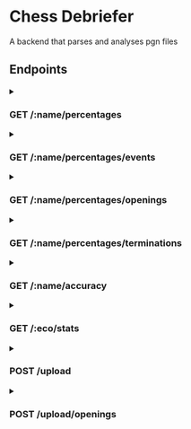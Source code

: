 # Chess Debriefer

A backend that parses and analyses pgn files

## Endpoints
<details>
  <summary> 
  <h3> GET /:name/percentages </h3>
  
  </summary>
  
  #### URI parameters
  * **opponent** : (optional) find only the matches played against this opponent
  * **from** : (optional) find only the matches played after this date
  * **to** : (optional) find only the matches played before this date
  * **minelo** : (optional) find only the matches played where your elo was greater than this
  * **maxelo** : (optional) find only the matches played where your elo was lower than this
  
  #### Response
  Headers
  ```
  Content-Type: application/json
  ```
  
<details>
  <summary>Body</summary>
  
  ```json
	{
		"General percentages": {
			"percentage_won": 52.76,
			"percentage_lost": 43.22,
			"percentage_drawn": 4.02,
			"won_games": 105,
			"lost_games": 86,
			"drawn_games": 8
		},
		"Side percentages": {
			"White": {
				"percentage_won": 53.57,
				"percentage_lost": 42.86,
				"percentage_drawn": 3.57,
				"won_games": 45,
				"lost_games": 36,
				"drawn_games": 3
			},
			"Black": {
				"percentage_won": 52.17,
				"percentage_lost": 43.48,
				"percentage_drawn": 4.35,
				"won_games": 60,
				"lost_games": 50,
				"drawn_games": 5
			}
		},
		"Throw comeback percentages": {
			"throws": 34,
			"losses": 86,
			"percentage_throws": 39.53,
			"comebacks": 10,
			"wins": 105,
			"percentage_comebacks": 9.52
		}
	}
  ```
</details>
	
</details>

<details>
  <summary> 
  <h3> GET /:name/percentages/events </h3>
  
  </summary>
  
  #### URI parameters
  * **opponent** : (optional) find only the matches played against this opponent
  * **from** : (optional) find only the matches played after this date
  * **to** : (optional) find only the matches played before this date
  * **minelo** : (optional) find only the matches played where your elo was greater than this
  * **maxelo** : (optional) find only the matches played where your elo was lower than this
  
  #### Response
  Headers
  ```
  Content-Type: application/json
  ```
  
<details>
  <summary>Body</summary>
  
  ```json
	{
		"Rated Classical game": {
			"percentage_won": 52.78,
			"percentage_lost": 41.67,
			"percentage_drawn": 5.56,
			"won_games": 19,
			"lost_games": 15,
			"drawn_games": 2
		},
		"Rated Bullet game": {
			"percentage_won": 66.67,
			"percentage_lost": 33.33,
			"percentage_drawn": 0.0,
			"won_games": 2,
			"lost_games": 1,
			"drawn_games": 0
		},
		"Rated Blitz game": {
			"percentage_won": 51.92,
			"percentage_lost": 44.23,
			"percentage_drawn": 3.85,
			"won_games": 81,
			"lost_games": 69,
			"drawn_games": 6
		},
		"Rated Blitz tournament": {
			"percentage_won": 75.0,
			"percentage_lost": 25.0,
			"percentage_drawn": 0.0,
			"won_games": 3,
			"lost_games": 1,
			"drawn_games": 0
		}
	}
  ```
</details>
	
</details>

<details>
  <summary> 
  <h3> GET /:name/percentages/openings </h3>
  
  </summary>
  
  #### URI parameters
  * **opponent** : (optional) find only the matches played against this opponent
  * **from** : (optional) find only the matches played after this date
  * **to** : (optional) find only the matches played before this date
  * **minelo** : (optional) find only the matches played where your elo was greater than this
  * **maxelo** : (optional) find only the matches played where your elo was lower than this
  * **eco** : (optional) get only and more specific stats on these ecos, separated by a comma
  
  #### Response
  Headers
  ```
  Content-Type: application/json
  ```
  
<details>
  <summary>Body</summary>
  
  ```json
	{
		"A01": {
			"percentage_won": 0.0,
			"percentage_lost": 100.0,
			"percentage_drawn": 0.0,
			"won_games": 0,
			"lost_games": 1,
			"drawn_games": 0,
			"events": {
				"Rated Blitz game": {
					"percentage_won": 0.0,
					"percentage_lost": 100.0,
					"percentage_drawn": 0.0,
					"won_games": 0,
					"lost_games": 1,
					"drawn_games": 0
				}
			}
		},
		"A00": {
			"percentage_won": 55.56,
			"percentage_lost": 44.44,
			"percentage_drawn": 0.0,
			"won_games": 5,
			"lost_games": 4,
			"drawn_games": 0,
			"events": {
				"Rated Classical game": {
					"percentage_won": 50.0,
					"percentage_lost": 50.0,
					"percentage_drawn": 0.0,
					"won_games": 1,
					"lost_games": 1,
					"drawn_games": 0
				},
				"Rated Blitz game": {
					"percentage_won": 57.14,
					"percentage_lost": 42.86,
					"percentage_drawn": 0.0,
					"won_games": 4,
					"lost_games": 3,
					"drawn_games": 0
				}
			}
		},
		"C00": {
			"percentage_won": 75.0,
			"percentage_lost": 25.0,
			"percentage_drawn": 0.0,
			"won_games": 6,
			"lost_games": 2,
			"drawn_games": 0,
			"events": {
				"Rated Blitz game": {
					"percentage_won": 75.0,
					"percentage_lost": 25.0,
					"percentage_drawn": 0.0,
					"won_games": 6,
					"lost_games": 2,
					"drawn_games": 0
				}
			}
		},
		"B01": {
			"percentage_won": 50.0,
			"percentage_lost": 50.0,
			"percentage_drawn": 0.0,
			"won_games": 3,
			"lost_games": 3,
			"drawn_games": 0,
			"events": {
				"Rated Blitz game": {
					"percentage_won": 50.0,
					"percentage_lost": 50.0,
					"percentage_drawn": 0.0,
					"won_games": 3,
					"lost_games": 3,
					"drawn_games": 0
				}
			}
		},
		"A40": {
			"percentage_won": 21.74,
			"percentage_lost": 73.91,
			"percentage_drawn": 4.35,
			"won_games": 5,
			"lost_games": 17,
			"drawn_games": 1,
			"events": {
				"Rated Classical game": {
					"percentage_won": 0.0,
					"percentage_lost": 50.0,
					"percentage_drawn": 50.0,
					"won_games": 0,
					"lost_games": 1,
					"drawn_games": 1
				},
				"Rated Blitz game": {
					"percentage_won": 23.81,
					"percentage_lost": 76.19,
					"percentage_drawn": 0.0,
					"won_games": 5,
					"lost_games": 16,
					"drawn_games": 0
				}
			}
		},
		"A04": {
			"percentage_won": 25.0,
			"percentage_lost": 75.0,
			"percentage_drawn": 0.0,
			"won_games": 1,
			"lost_games": 3,
			"drawn_games": 0,
			"events": {
				"Rated Classical game": {
					"percentage_won": 0.0,
					"percentage_lost": 100.0,
					"percentage_drawn": 0.0,
					"won_games": 0,
					"lost_games": 1,
					"drawn_games": 0
				},
				"Rated Blitz game": {
					"percentage_won": 33.33,
					"percentage_lost": 66.67,
					"percentage_drawn": 0.0,
					"won_games": 1,
					"lost_games": 2,
					"drawn_games": 0
				}
			}
		},
		"A45": {
			"percentage_won": 100.0,
			"percentage_lost": 0.0,
			"percentage_drawn": 0.0,
			"won_games": 2,
			"lost_games": 0,
			"drawn_games": 0,
			"events": {
				"Rated Classical game": {
					"percentage_won": 100.0,
					"percentage_lost": 0.0,
					"percentage_drawn": 0.0,
					"won_games": 1,
					"lost_games": 0,
					"drawn_games": 0
				},
				"Rated Blitz game": {
					"percentage_won": 100.0,
					"percentage_lost": 0.0,
					"percentage_drawn": 0.0,
					"won_games": 1,
					"lost_games": 0,
					"drawn_games": 0
				}
			}
		},
		"B06": {
			"percentage_won": 70.0,
			"percentage_lost": 22.5,
			"percentage_drawn": 7.5,
			"won_games": 28,
			"lost_games": 9,
			"drawn_games": 3,
			"events": {
				"Rated Bullet game": {
					"percentage_won": 100.0,
					"percentage_lost": 0.0,
					"percentage_drawn": 0.0,
					"won_games": 2,
					"lost_games": 0,
					"drawn_games": 0
				},
				"Rated Blitz game": {
					"percentage_won": 69.44,
					"percentage_lost": 22.22,
					"percentage_drawn": 8.33,
					"won_games": 25,
					"lost_games": 8,
					"drawn_games": 3
				},
				"Rated Blitz tournament": {
					"percentage_won": 50.0,
					"percentage_lost": 50.0,
					"percentage_drawn": 0.0,
					"won_games": 1,
					"lost_games": 1,
					"drawn_games": 0
				}
			}
		},
		"B20": {
			"percentage_won": 100.0,
			"percentage_lost": 0.0,
			"percentage_drawn": 0.0,
			"won_games": 7,
			"lost_games": 0,
			"drawn_games": 0,
			"events": {
				"Rated Classical game": {
					"percentage_won": 100.0,
					"percentage_lost": 0.0,
					"percentage_drawn": 0.0,
					"won_games": 6,
					"lost_games": 0,
					"drawn_games": 0
				},
				"Rated Blitz game": {
					"percentage_won": 100.0,
					"percentage_lost": 0.0,
					"percentage_drawn": 0.0,
					"won_games": 1,
					"lost_games": 0,
					"drawn_games": 0
				}
			}
		},
		"C60": {
			"percentage_won": 57.14,
			"percentage_lost": 28.57,
			"percentage_drawn": 14.29,
			"won_games": 4,
			"lost_games": 2,
			"drawn_games": 1,
			"events": {
				"Rated Classical game": {
					"percentage_won": 66.67,
					"percentage_lost": 33.33,
					"percentage_drawn": 0.0,
					"won_games": 2,
					"lost_games": 1,
					"drawn_games": 0
				},
				"Rated Blitz game": {
					"percentage_won": 50.0,
					"percentage_lost": 25.0,
					"percentage_drawn": 25.0,
					"won_games": 2,
					"lost_games": 1,
					"drawn_games": 1
				}
			}
		},
		"B00": {
			"percentage_won": 27.27,
			"percentage_lost": 54.55,
			"percentage_drawn": 18.18,
			"won_games": 3,
			"lost_games": 6,
			"drawn_games": 2,
			"events": {
				"Rated Blitz game": {
					"percentage_won": 27.27,
					"percentage_lost": 54.55,
					"percentage_drawn": 18.18,
					"won_games": 3,
					"lost_games": 6,
					"drawn_games": 2
				}
			}
		},
		"B21": {
			"percentage_won": 50.0,
			"percentage_lost": 50.0,
			"percentage_drawn": 0.0,
			"won_games": 2,
			"lost_games": 2,
			"drawn_games": 0,
			"events": {
				"Rated Classical game": {
					"percentage_won": 0.0,
					"percentage_lost": 100.0,
					"percentage_drawn": 0.0,
					"won_games": 0,
					"lost_games": 1,
					"drawn_games": 0
				},
				"Rated Blitz game": {
					"percentage_won": 66.67,
					"percentage_lost": 33.33,
					"percentage_drawn": 0.0,
					"won_games": 2,
					"lost_games": 1,
					"drawn_games": 0
				}
			}
		},
		"C41": {
			"percentage_won": 78.57,
			"percentage_lost": 21.43,
			"percentage_drawn": 0.0,
			"won_games": 11,
			"lost_games": 3,
			"drawn_games": 0,
			"events": {
				"Rated Classical game": {
					"percentage_won": 100.0,
					"percentage_lost": 0.0,
					"percentage_drawn": 0.0,
					"won_games": 1,
					"lost_games": 0,
					"drawn_games": 0
				},
				"Rated Blitz game": {
					"percentage_won": 76.92,
					"percentage_lost": 23.08,
					"percentage_drawn": 0.0,
					"won_games": 10,
					"lost_games": 3,
					"drawn_games": 0
				}
			}
		},
		"B23": {
			"percentage_won": 50.0,
			"percentage_lost": 50.0,
			"percentage_drawn": 0.0,
			"won_games": 5,
			"lost_games": 5,
			"drawn_games": 0,
			"events": {
				"Rated Blitz game": {
					"percentage_won": 50.0,
					"percentage_lost": 50.0,
					"percentage_drawn": 0.0,
					"won_games": 5,
					"lost_games": 5,
					"drawn_games": 0
				}
			}
		},
		"C68": {
			"percentage_won": 0.0,
			"percentage_lost": 100.0,
			"percentage_drawn": 0.0,
			"won_games": 0,
			"lost_games": 1,
			"drawn_games": 0,
			"events": {
				"Rated Blitz game": {
					"percentage_won": 0.0,
					"percentage_lost": 100.0,
					"percentage_drawn": 0.0,
					"won_games": 0,
					"lost_games": 1,
					"drawn_games": 0
				}
			}
		},
		"C03": {
			"percentage_won": 50.0,
			"percentage_lost": 50.0,
			"percentage_drawn": 0.0,
			"won_games": 1,
			"lost_games": 1,
			"drawn_games": 0,
			"events": {
				"Rated Classical game": {
					"percentage_won": 0.0,
					"percentage_lost": 100.0,
					"percentage_drawn": 0.0,
					"won_games": 0,
					"lost_games": 1,
					"drawn_games": 0
				},
				"Rated Blitz tournament": {
					"percentage_won": 100.0,
					"percentage_lost": 0.0,
					"percentage_drawn": 0.0,
					"won_games": 1,
					"lost_games": 0,
					"drawn_games": 0
				}
			}
		},
		"C43": {
			"percentage_won": 50.0,
			"percentage_lost": 50.0,
			"percentage_drawn": 0.0,
			"won_games": 1,
			"lost_games": 1,
			"drawn_games": 0,
			"events": {
				"Rated Bullet game": {
					"percentage_won": 0.0,
					"percentage_lost": 100.0,
					"percentage_drawn": 0.0,
					"won_games": 0,
					"lost_games": 1,
					"drawn_games": 0
				},
				"Rated Blitz game": {
					"percentage_won": 100.0,
					"percentage_lost": 0.0,
					"percentage_drawn": 0.0,
					"won_games": 1,
					"lost_games": 0,
					"drawn_games": 0
				}
			}
		},
		"C65": {
			"percentage_won": 100.0,
			"percentage_lost": 0.0,
			"percentage_drawn": 0.0,
			"won_games": 2,
			"lost_games": 0,
			"drawn_games": 0,
			"events": {
				"Rated Blitz game": {
					"percentage_won": 100.0,
					"percentage_lost": 0.0,
					"percentage_drawn": 0.0,
					"won_games": 2,
					"lost_games": 0,
					"drawn_games": 0
				}
			}
		},
		"C61": {
			"percentage_won": 0.0,
			"percentage_lost": 100.0,
			"percentage_drawn": 0.0,
			"won_games": 0,
			"lost_games": 1,
			"drawn_games": 0,
			"events": {
				"Rated Blitz game": {
					"percentage_won": 0.0,
					"percentage_lost": 100.0,
					"percentage_drawn": 0.0,
					"won_games": 0,
					"lost_games": 1,
					"drawn_games": 0
				}
			}
		},
		"A02": {
			"percentage_won": 0.0,
			"percentage_lost": 100.0,
			"percentage_drawn": 0.0,
			"won_games": 0,
			"lost_games": 1,
			"drawn_games": 0,
			"events": {
				"Rated Blitz game": {
					"percentage_won": 0.0,
					"percentage_lost": 100.0,
					"percentage_drawn": 0.0,
					"won_games": 0,
					"lost_games": 1,
					"drawn_games": 0
				}
			}
		},
		"C62": {
			"percentage_won": 42.86,
			"percentage_lost": 57.14,
			"percentage_drawn": 0.0,
			"won_games": 3,
			"lost_games": 4,
			"drawn_games": 0,
			"events": {
				"Rated Classical game": {
					"percentage_won": 50.0,
					"percentage_lost": 50.0,
					"percentage_drawn": 0.0,
					"won_games": 1,
					"lost_games": 1,
					"drawn_games": 0
				},
				"Rated Blitz game": {
					"percentage_won": 25.0,
					"percentage_lost": 75.0,
					"percentage_drawn": 0.0,
					"won_games": 1,
					"lost_games": 3,
					"drawn_games": 0
				},
				"Rated Blitz tournament": {
					"percentage_won": 100.0,
					"percentage_lost": 0.0,
					"percentage_drawn": 0.0,
					"won_games": 1,
					"lost_games": 0,
					"drawn_games": 0
				}
			}
		},
		"B08": {
			"percentage_won": 0.0,
			"percentage_lost": 100.0,
			"percentage_drawn": 0.0,
			"won_games": 0,
			"lost_games": 1,
			"drawn_games": 0,
			"events": {
				"Rated Blitz game": {
					"percentage_won": 0.0,
					"percentage_lost": 100.0,
					"percentage_drawn": 0.0,
					"won_games": 0,
					"lost_games": 1,
					"drawn_games": 0
				}
			}
		},
		"C69": {
			"percentage_won": 0.0,
			"percentage_lost": 100.0,
			"percentage_drawn": 0.0,
			"won_games": 0,
			"lost_games": 1,
			"drawn_games": 0,
			"events": {
				"Rated Blitz game": {
					"percentage_won": 0.0,
					"percentage_lost": 100.0,
					"percentage_drawn": 0.0,
					"won_games": 0,
					"lost_games": 1,
					"drawn_games": 0
				}
			}
		},
		"A10": {
			"percentage_won": 33.33,
			"percentage_lost": 66.67,
			"percentage_drawn": 0.0,
			"won_games": 1,
			"lost_games": 2,
			"drawn_games": 0,
			"events": {
				"Rated Blitz game": {
					"percentage_won": 33.33,
					"percentage_lost": 66.67,
					"percentage_drawn": 0.0,
					"won_games": 1,
					"lost_games": 2,
					"drawn_games": 0
				}
			}
		},
		"E24": {
			"percentage_won": 100.0,
			"percentage_lost": 0.0,
			"percentage_drawn": 0.0,
			"won_games": 1,
			"lost_games": 0,
			"drawn_games": 0,
			"events": {
				"Rated Classical game": {
					"percentage_won": 100.0,
					"percentage_lost": 0.0,
					"percentage_drawn": 0.0,
					"won_games": 1,
					"lost_games": 0,
					"drawn_games": 0
				}
			}
		},
		"B50": {
			"percentage_won": 87.5,
			"percentage_lost": 12.5,
			"percentage_drawn": 0.0,
			"won_games": 7,
			"lost_games": 1,
			"drawn_games": 0,
			"events": {
				"Rated Classical game": {
					"percentage_won": 66.67,
					"percentage_lost": 33.33,
					"percentage_drawn": 0.0,
					"won_games": 2,
					"lost_games": 1,
					"drawn_games": 0
				},
				"Rated Blitz game": {
					"percentage_won": 100.0,
					"percentage_lost": 0.0,
					"percentage_drawn": 0.0,
					"won_games": 5,
					"lost_games": 0,
					"drawn_games": 0
				}
			}
		},
		"B07": {
			"percentage_won": 33.33,
			"percentage_lost": 66.67,
			"percentage_drawn": 0.0,
			"won_games": 1,
			"lost_games": 2,
			"drawn_games": 0,
			"events": {
				"Rated Blitz game": {
					"percentage_won": 33.33,
					"percentage_lost": 66.67,
					"percentage_drawn": 0.0,
					"won_games": 1,
					"lost_games": 2,
					"drawn_games": 0
				}
			}
		},
		"A46": {
			"percentage_won": 0.0,
			"percentage_lost": 100.0,
			"percentage_drawn": 0.0,
			"won_games": 0,
			"lost_games": 2,
			"drawn_games": 0,
			"events": {
				"Rated Blitz game": {
					"percentage_won": 0.0,
					"percentage_lost": 100.0,
					"percentage_drawn": 0.0,
					"won_games": 0,
					"lost_games": 2,
					"drawn_games": 0
				}
			}
		},
		"B32": {
			"percentage_won": 0.0,
			"percentage_lost": 100.0,
			"percentage_drawn": 0.0,
			"won_games": 0,
			"lost_games": 2,
			"drawn_games": 0,
			"events": {
				"Rated Classical game": {
					"percentage_won": 0.0,
					"percentage_lost": 100.0,
					"percentage_drawn": 0.0,
					"won_games": 0,
					"lost_games": 1,
					"drawn_games": 0
				},
				"Rated Blitz game": {
					"percentage_won": 0.0,
					"percentage_lost": 100.0,
					"percentage_drawn": 0.0,
					"won_games": 0,
					"lost_games": 1,
					"drawn_games": 0
				}
			}
		},
		"A05": {
			"percentage_won": 0.0,
			"percentage_lost": 100.0,
			"percentage_drawn": 0.0,
			"won_games": 0,
			"lost_games": 1,
			"drawn_games": 0,
			"events": {
				"Rated Classical game": {
					"percentage_won": 0.0,
					"percentage_lost": 100.0,
					"percentage_drawn": 0.0,
					"won_games": 0,
					"lost_games": 1,
					"drawn_games": 0
				}
			}
		},
		"A03": {
			"percentage_won": 100.0,
			"percentage_lost": 0.0,
			"percentage_drawn": 0.0,
			"won_games": 1,
			"lost_games": 0,
			"drawn_games": 0,
			"events": {
				"Rated Classical game": {
					"percentage_won": 100.0,
					"percentage_lost": 0.0,
					"percentage_drawn": 0.0,
					"won_games": 1,
					"lost_games": 0,
					"drawn_games": 0
				}
			}
		},
		"B54": {
			"percentage_won": 50.0,
			"percentage_lost": 50.0,
			"percentage_drawn": 0.0,
			"won_games": 1,
			"lost_games": 1,
			"drawn_games": 0,
			"events": {
				"Rated Classical game": {
					"percentage_won": 100.0,
					"percentage_lost": 0.0,
					"percentage_drawn": 0.0,
					"won_games": 1,
					"lost_games": 0,
					"drawn_games": 0
				},
				"Rated Blitz game": {
					"percentage_won": 0.0,
					"percentage_lost": 100.0,
					"percentage_drawn": 0.0,
					"won_games": 0,
					"lost_games": 1,
					"drawn_games": 0
				}
			}
		},
		"B13": {
			"percentage_won": 0.0,
			"percentage_lost": 100.0,
			"percentage_drawn": 0.0,
			"won_games": 0,
			"lost_games": 1,
			"drawn_games": 0,
			"events": {
				"Rated Classical game": {
					"percentage_won": 0.0,
					"percentage_lost": 100.0,
					"percentage_drawn": 0.0,
					"won_games": 0,
					"lost_games": 1,
					"drawn_games": 0
				}
			}
		},
		"B52": {
			"percentage_won": 50.0,
			"percentage_lost": 50.0,
			"percentage_drawn": 0.0,
			"won_games": 2,
			"lost_games": 2,
			"drawn_games": 0,
			"events": {
				"Rated Classical game": {
					"percentage_won": 0.0,
					"percentage_lost": 100.0,
					"percentage_drawn": 0.0,
					"won_games": 0,
					"lost_games": 1,
					"drawn_games": 0
				},
				"Rated Blitz game": {
					"percentage_won": 66.67,
					"percentage_lost": 33.33,
					"percentage_drawn": 0.0,
					"won_games": 2,
					"lost_games": 1,
					"drawn_games": 0
				}
			}
		},
		"A48": {
			"percentage_won": 0.0,
			"percentage_lost": 100.0,
			"percentage_drawn": 0.0,
			"won_games": 0,
			"lost_games": 1,
			"drawn_games": 0,
			"events": {
				"Rated Classical game": {
					"percentage_won": 0.0,
					"percentage_lost": 100.0,
					"percentage_drawn": 0.0,
					"won_games": 0,
					"lost_games": 1,
					"drawn_games": 0
				}
			}
		},
		"B92": {
			"percentage_won": 100.0,
			"percentage_lost": 0.0,
			"percentage_drawn": 0.0,
			"won_games": 1,
			"lost_games": 0,
			"drawn_games": 0,
			"events": {
				"Rated Classical game": {
					"percentage_won": 100.0,
					"percentage_lost": 0.0,
					"percentage_drawn": 0.0,
					"won_games": 1,
					"lost_games": 0,
					"drawn_games": 0
				}
			}
		},
		"E21": {
			"percentage_won": 0.0,
			"percentage_lost": 0.0,
			"percentage_drawn": 100.0,
			"won_games": 0,
			"lost_games": 0,
			"drawn_games": 1,
			"events": {
				"Rated Classical game": {
					"percentage_won": 0.0,
					"percentage_lost": 0.0,
					"percentage_drawn": 100.0,
					"won_games": 0,
					"lost_games": 0,
					"drawn_games": 1
				}
			}
		},
		"E00": {
			"percentage_won": 0.0,
			"percentage_lost": 100.0,
			"percentage_drawn": 0.0,
			"won_games": 0,
			"lost_games": 1,
			"drawn_games": 0,
			"events": {
				"Rated Classical game": {
					"percentage_won": 0.0,
					"percentage_lost": 100.0,
					"percentage_drawn": 0.0,
					"won_games": 0,
					"lost_games": 1,
					"drawn_games": 0
				}
			}
		},
		"B90": {
			"percentage_won": 100.0,
			"percentage_lost": 0.0,
			"percentage_drawn": 0.0,
			"won_games": 1,
			"lost_games": 0,
			"drawn_games": 0,
			"events": {
				"Rated Classical game": {
					"percentage_won": 100.0,
					"percentage_lost": 0.0,
					"percentage_drawn": 0.0,
					"won_games": 1,
					"lost_games": 0,
					"drawn_games": 0
				}
			}
		},
		"B22": {
			"percentage_won": 0.0,
			"percentage_lost": 100.0,
			"percentage_drawn": 0.0,
			"won_games": 0,
			"lost_games": 1,
			"drawn_games": 0,
			"events": {
				"Rated Classical game": {
					"percentage_won": 0.0,
					"percentage_lost": 100.0,
					"percentage_drawn": 0.0,
					"won_games": 0,
					"lost_games": 1,
					"drawn_games": 0
				}
			}
		},
		"B33": {
			"percentage_won": 0.0,
			"percentage_lost": 100.0,
			"percentage_drawn": 0.0,
			"won_games": 0,
			"lost_games": 1,
			"drawn_games": 0,
			"events": {
				"Rated Blitz game": {
					"percentage_won": 0.0,
					"percentage_lost": 100.0,
					"percentage_drawn": 0.0,
					"won_games": 0,
					"lost_games": 1,
					"drawn_games": 0
				}
			}
		}
	}
  ```
</details>
	
</details>

<details>
  <summary> 
  <h3> GET /:name/percentages/terminations </h3>
  
  </summary>
  
  #### URI parameters
  * **opponent** : (optional) find only the matches played against this opponent
  * **from** : (optional) find only the matches played after this date
  * **to** : (optional) find only the matches played before this date
  * **minelo** : (optional) find only the matches played where your elo was greater than this
  * **maxelo** : (optional) find only the matches played where your elo was lower than this
  
  #### Response
  Headers
  ```
  Content-Type: application/json
  ```
  
<details>
  <summary>Body</summary>
  
  ```json
	{
		"Normal": {
			"percentage_won": 47.54,
			"percentage_lost": 45.9,
			"percentage_drawn": 6.56,
			"won_games": 58,
			"lost_games": 56,
			"drawn_games": 8
		},
		"Time forfeit": {
			"percentage_won": 61.04,
			"percentage_lost": 38.96,
			"percentage_drawn": 0.0,
			"won_games": 47,
			"lost_games": 30,
			"drawn_games": 0
		}
	}
  ```
</details>
	
</details>

<details>
  <summary>
  <h3> GET /:name/accuracy </h3>
  </summary>
  
  #### URI parameters
  * None
  
  #### Response
  Headers
  ```
  Content-Type: application/json
  ```
  
<details>
  <summary>Body</summary>
  
  ```json
	{
		"general accuracy": 28.98,
		"accuracy after opening": 30.21
	}
  ```
</details>

</details>

<details>
  <summary>
  <h3> GET /:eco/stats </h3>
  </summary>
  
  #### URI parameters
  * **tournament** : (optional) get opening statistics only based on tournament games
  * **min_elo** : (optional) get opening statistics only based on games that have at least this elo
  
  #### Response
  Headers
  ```
  Content-Type: application/json
  ```
  
<details>
  <summary>Body</summary>
  
  ```json
	{
		"A04": {
			"white_wins": 5414,
			"black_wins": 4767,
			"draws": 323,
			"percentage_white_wins": 51.54,
			"percentage_black_wins": 45.38,
			"percentage_draws_wins": 3.08
		},
		"variations": {
			"Reti Opening": {
				"white_wins": 4733,
				"black_wins": 4112,
				"draws": 284,
				"percentage_white_wins": 51.85,
				"percentage_black_wins": 45.04,
				"percentage_draws_wins": 3.11,
				"engine_evaluation": 0.49
			},
			"Reti v Dutch": {
				"white_wins": 114,
				"black_wins": 121,
				"draws": 4,
				"percentage_white_wins": 47.7,
				"percentage_black_wins": 50.63,
				"percentage_draws_wins": 1.67,
				"engine_evaluation": 0.75
			},
			"Reti Pirc-Lisitsin gambit": {
				"white_wins": 11,
				"black_wins": 4,
				"draws": 1,
				"percentage_white_wins": 68.75,
				"percentage_black_wins": 25.0,
				"percentage_draws_wins": 6.25,
				"engine_evaluation": -0.1
			},
			"Reti Lisitsin gambit deferred": {
				"white_wins": 5,
				"black_wins": 2,
				"draws": 0,
				"percentage_white_wins": 71.43,
				"percentage_black_wins": 28.57,
				"percentage_draws_wins": 0.0,
				"engine_evaluation": 0.62
			},
			"Reti Opening 0": {
				"white_wins": 545,
				"black_wins": 521,
				"draws": 33,
				"percentage_white_wins": 49.59,
				"percentage_black_wins": 47.41,
				"percentage_draws_wins": 3.0,
				"engine_evaluation": 0.94
			},
			"Reti Wade defense": {
				"white_wins": 1,
				"black_wins": 5,
				"draws": 1,
				"percentage_white_wins": 14.29,
				"percentage_black_wins": 71.43,
				"percentage_draws_wins": 14.29,
				"engine_evaluation": 1.02
			},
			"Reti Herrstroem gambit": {
				"white_wins": 5,
				"black_wins": 2,
				"draws": 0,
				"percentage_white_wins": 71.43,
				"percentage_black_wins": 28.57,
				"percentage_draws_wins": 0.0,
				"engine_evaluation": 1.98
			}
		}
	}
  ```
</details>

</details>

<details>
  <summary>
  <h3> POST /upload </h3>
  </summary>
  
  #### URI parameters
  * None
  
  #### Request
  Headers
  ```
  Content-Type: multipart/form-data
  ```
  
<details>
  <summary>Body</summary>
  
  KEY: file
  VALUE: the pgn file
</details>
  
  #### Response
  Headers
  ```
  Content-Type: text/html
  ```
  
<details>
  <summary>Body</summary>
  
  None
</details>

</details>

<details>
  <summary>
  <h3> POST /upload/openings </h3>
  </summary>
  
  #### URI parameters
  * None
  
  #### Request
  Headers
  ```
  Content-Type: multipart/form-data
  ```
  
<details>
  <summary>Body</summary>
  
  KEY: file
  VALUE: the pgn file
</details>
  
  #### Response
  Headers
  ```
  Content-Type: text/html
  ```
  
<details>
  <summary>Body</summary>
  
  None
</details>

</details>
